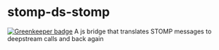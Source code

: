# stomp-ds-stomp

[![Greenkeeper badge](https://badges.greenkeeper.io/deepstreamIO/stomp-ds-stomp.svg)](https://greenkeeper.io/)
A js bridge that translates STOMP messages to deepstream calls and back again
